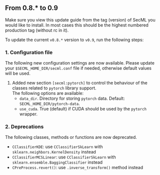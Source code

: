 ## From 0.8.* to 0.9

Make sure you view this update guide from the tag (version) of SecML you would like to install. 
In most cases this should be the highest numbered production tag (without rc in it).

To update the current `v0.8.*` version to `v0.9`, run the following steps:

### 1. Configuration file

The following new configuration settings are now available.
Please update your `$SECML_HOME_DIR/secml.conf` file if needed, 
otherwise default values will be used.

1. Added new section `[secml:pytorch]` to control the behaviour of the classes
   related to `pytorch` library support.  
   The following options are available:
     - `data_dir`. Directory for storing `pytorch` data. Default: `SECML_HOME_DIR/pytorch-data`.
     - `use_cuda`. True (default) if CUDA should be used by the `pytorch` wrapper.
     
### 2. Deprecations

The following classes, methods or functions are now deprecated.
- `CClassifierKDE`: use `CClassifierSkLearn` with `sklearn.neighbors.KernelDensity` instead
- `CClassifierMCSLinear`: use `CClassifierSkLearn` with `sklearn.ensemble.BaggingClassifier` instead
- `CPreProcess.revert()`: use `.inverse_transform()` method instead